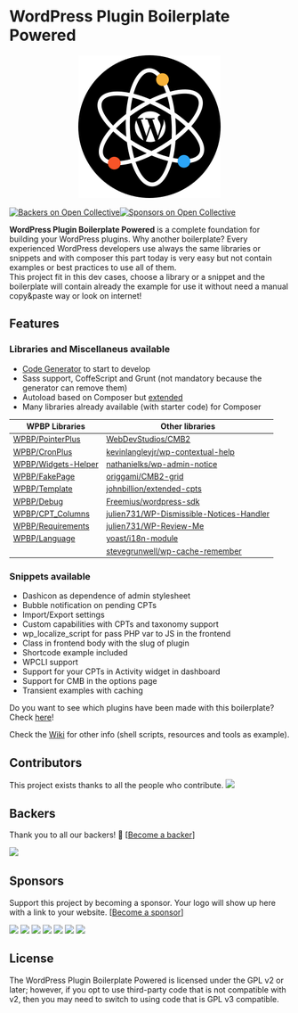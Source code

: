 # WordPress Plugin Boilerplate Powered
<p align="center">
<img src="https://raw.githubusercontent.com/WPBP/boilerplate-assets/master/icon-256x256.png" alt="Logo" title="Logo">
</p>

[![Backers on Open Collective](https://opencollective.com/WordPress-Plugin-Boilerplate-Powered/backers/badge.svg)](#backers)[![Sponsors on Open Collective](https://opencollective.com/WordPress-Plugin-Boilerplate-Powered/sponsors/badge.svg)](#sponsors)

**WordPress Plugin Boilerplate Powered** is a complete foundation for building your WordPress plugins.
Why another boilerplate? Every experienced WordPress developers use always the same libraries or snippets and with composer this part today is very easy but not contain examples or best practices to use all of them.  
This project fit in this dev cases, choose a library or a snippet and the boilerplate will contain already the example for use it without need a manual copy&paste way or look on internet!

## Features

### Libraries and Miscellaneus available

* [Code Generator](https://github.com/WPBP/generator) to start to develop
* Sass support, CoffeScript and Grunt (not mandatory because the generator can remove them)
* Autoload based on Composer but [extended](https://github.com/WPBP/WordPress-Plugin-Boilerplate-Powered/blob/master/plugin-name/engine/class-initialize.php)
* Many libraries already available (with starter code) for Composer

| WPBP Libraries  | Other libraries |
| --- | --- |
| [WPBP/PointerPlus](https://github.com/WPBP/PointerPlus) | [WebDevStudios/CMB2](https://github.com/WebDevStudios/CMB2)  |
| [WPBP/CronPlus](https://github.com/WPBP/CronPlus) | [kevinlangleyjr/wp-contextual-help](https://github.com/kevinlangleyjr/wp-contextual-help)  |
| [WPBP/Widgets-Helper](https://github.com/WPBP/Widgets-Helper)  | [nathanielks/wp-admin-notice](https://github.com/nathanielks/wordpress-admin-notice)  |
| [WPBP/FakePage](https://github.com/WPBP/FakePage)  | [origgami/CMB2-grid](https://github.com/origgami/cmb2-grid)  |
| [WPBP/Template](https://github.com/WPBP/Template)  | [johnbillion/extended-cpts](https://github.com/johnbillion/extended-cpts/)  |
| [WPBP/Debug](https://github.com/WPBP/Debug)  | [Freemius/wordpress-sdk](https://github.com/Freemius/wordpress-sdk)  |
| [WPBP/CPT_Columns](https://github.com/WPBP/CPT_Columns)  | [julien731/WP-Dismissible-Notices-Handler](https://github.com/julien731/wp-dismissible-notices-handler)  |
| [WPBP/Requirements](https://github.com/WPBP/Requirements)  | [julien731/WP-Review-Me](https://github.com/julien731/WP-Review-Me)  |
| [WPBP/Language](https://github.com/WPBP/Language)  | [yoast/i18n-module](https://github.com/yoast/i18n-module)  |
|   | [stevegrunwell/wp-cache-remember](https://github.com/stevegrunwell/wp-cache-remember)  |


### Snippets available

* Dashicon as dependence of admin stylesheet
* Bubble notification on pending CPTs
* Import/Export settings
* Custom capabilities with CPTs and taxonomy support
* wp_localize_script for pass PHP var to JS in the frontend
* Class in frontend body with the slug of plugin
* Shortcode example included
* WPCLI support
* Support for your CPTs in Activity widget in dashboard
* Support for CMB in the options page
* Transient examples with caching

Do you want to see which plugins have been made with this boilerplate? Check [here](https://github.com/WPBP/WordPress-Plugin-Boilerplate-Powered/wiki/Plugin-made-with-this-Boilerplate)!  

Check the [Wiki](https://github.com/WPBP/WordPress-Plugin-Boilerplate-Powered/wiki/) for other info (shell scripts, resources and tools as example).

## Contributors

This project exists thanks to all the people who contribute.
<a href="https://github.com/WPBP/WordPress-Plugin-Boilerplate-Powered/graphs/contributors"><img src="https://opencollective.com/WordPress-Plugin-Boilerplate-Powered/contributors.svg?width=890" /></a>

## Backers

Thank you to all our backers! 🙏 [[Become a backer](https://opencollective.com/WordPress-Plugin-Boilerplate-Powered#backer)]

<a href="https://opencollective.com/WordPress-Plugin-Boilerplate-Powered#backers" target="_blank"><img src="https://opencollective.com/WordPress-Plugin-Boilerplate-Powered/backers.svg?width=890"></a>

## Sponsors

Support this project by becoming a sponsor. Your logo will show up here with a link to your website. [[Become a sponsor](https://opencollective.com/WordPress-Plugin-Boilerplate-Powered#sponsor)]

<a href="https://opencollective.com/WordPress-Plugin-Boilerplate-Powered/sponsor/0/website" target="_blank"><img src="https://opencollective.com/WordPress-Plugin-Boilerplate-Powered/sponsor/0/avatar.svg"></a>
<a href="https://opencollective.com/WordPress-Plugin-Boilerplate-Powered/sponsor/1/website" target="_blank"><img src="https://opencollective.com/WordPress-Plugin-Boilerplate-Powered/sponsor/1/avatar.svg"></a>
<a href="https://opencollective.com/WordPress-Plugin-Boilerplate-Powered/sponsor/2/website" target="_blank"><img src="https://opencollective.com/WordPress-Plugin-Boilerplate-Powered/sponsor/2/avatar.svg"></a>
<a href="https://opencollective.com/WordPress-Plugin-Boilerplate-Powered/sponsor/3/website" target="_blank"><img src="https://opencollective.com/WordPress-Plugin-Boilerplate-Powered/sponsor/3/avatar.svg"></a>
<a href="https://opencollective.com/WordPress-Plugin-Boilerplate-Powered/sponsor/4/website" target="_blank"><img src="https://opencollective.com/WordPress-Plugin-Boilerplate-Powered/sponsor/4/avatar.svg"></a>
<a href="https://opencollective.com/WordPress-Plugin-Boilerplate-Powered/sponsor/5/website" target="_blank"><img src="https://opencollective.com/WordPress-Plugin-Boilerplate-Powered/sponsor/5/avatar.svg"></a>
<a href="https://opencollective.com/WordPress-Plugin-Boilerplate-Powered/sponsor/6/website" target="_blank"><img src="https://opencollective.com/WordPress-Plugin-Boilerplate-Powered/sponsor/6/avatar.svg"></a>


## License

The WordPress Plugin Boilerplate Powered is licensed under the GPL v2 or later; however, if you opt to use third-party code that is not compatible with v2, then you may need to switch to using code that is GPL v3 compatible.
